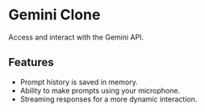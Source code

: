 # Gemini Clone

Access and interact with the Gemini API.

## Features

- Prompt history is saved in memory.
- Ability to make prompts using your microphone.
- Streaming responses for a more dynamic interaction.
